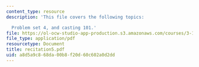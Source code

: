 ```yaml
---
content_type: resource
description: 'This file covers the following topics:

  Problem set 4, and casting 101.'
file: https://ol-ocw-studio-app-production.s3.amazonaws.com/courses/3-185-transport-phenomena-in-materials-engineering-fall-2003/a8d5a9c868da00b8f20d60c602a0d2dd_recitation5.pdf
file_type: application/pdf
resourcetype: Document
title: recitation5.pdf
uid: a8d5a9c8-68da-00b8-f20d-60c602a0d2dd
---
```

